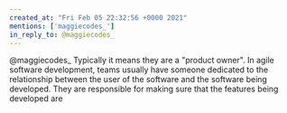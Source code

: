 ```yaml
---
created_at: "Fri Feb 05 22:32:56 +0000 2021"
mentions: ['maggiecodes_']
in_reply_to: @maggiecodes_
---
```


@maggiecodes_ Typically it means they are a "product owner". In agile software development, teams usually have someone dedicated to the relationship between the user of the software and the software being developed. They are responsible for making sure that the features being developed are